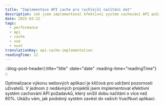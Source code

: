 ```yaml
---
title: "Implementace API cache pro rychlejší načítání dat"
description: Jak jsem implementoval efektivní systém cachování API požadavků, který snížil dobu načítání o více než 60% ve Vue/Nuxt aplikacích.
date: 2025-03-22
tags:
  - performance
  - api
  - cache
  - vue
  - nuxt
translationKey: api-cache-implementation
readingTime: 12
---
```


::blog-post-header{:title="title" :date="date" :reading-time="readingTime"}
::

Optimalizace výkonu webových aplikací je klíčová pro udržení pozornosti uživatelů. V jednom z nedávných projektů jsem implementoval efektivní systém cachování API požadavků, který snížil dobu načítání o více než 60%. Ukážu vám, jak podobný systém zavést do vašich Vue/Nuxt aplikací.
